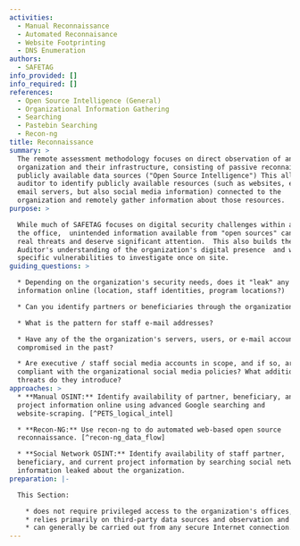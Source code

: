 ```yaml
---
activities:
  - Manual Reconnaissance
  - Automated Reconnaisance
  - Website Footprinting
  - DNS Enumeration
authors:
  - SAFETAG
info_provided: []
info_required: []
references:
  - Open Source Intelligence (General)
  - Organizational Information Gathering
  - Searching
  - Pastebin Searching
  - Recon-ng
title: Reconnaissance
summary: >
  The remote assessment methodology focuses on direct observation of an
  organization and their infrastructure, consisting of passive reconnaissance of
  publicly available data sources ("Open Source Intelligence") This allows the
  auditor to identify publicly available resources (such as websites, extranets,
  email servers, but also social media information) connected to the
  organization and remotely gather information about those resources.
purpose: >

  While much of SAFETAG focuses on digital security challenges within and around
  the office,  unintended information available from "open sources" can pose
  real threats and deserve significant attention.  This also builds the
  Auditor's understanding of the organization's digital presence  and will guide
  specific vulnerabilities to investigate once on site.
guiding_questions: >

  * Depending on the organization's security needs, does it "leak" any sensitive
  information online (location, staff identities, program locations?)

  * Can you identify partners or beneficiaries through the organizations sites?

  * What is the pattern for staff e-mail addresses?

  * Have any of the the organization's servers, users, or e-mail accounts been
  compromised in the past?

  * Are executive / staff social media accounts in scope, and if so, are they
  compliant with the organizational social media policies? What additional
  threats do they introduce?
approaches: >
  * **Manual OSINT:** Identify availability of partner, beneficiary, and current
  project information online using advanced Google searching and
  website-scraping. [^PETS_logical_intel]

  * **Recon-NG:** Use recon-ng to do automated web-based open source
  reconnaissance. [^recon-ng_data_flow]

  * **Social Network OSINT:** Identify availability of staff partner,
  beneficiary, and current project information by searching social networks for
  information leaked about the organization.
preparation: |-

  This Section:

    * does not require privileged access to the organization's offices, infrastructure or staff;
    * relies primarily on third-party data sources and observation and light probing of the organization’s infrastructure;
    * can generally be carried out from any secure Internet connection.
---
```


